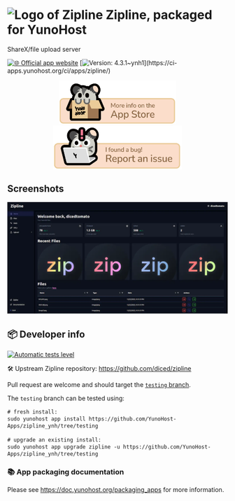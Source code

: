 <!--
N.B.: This README was automatically generated by <https://github.com/YunoHost/apps_tools/blob/main/readme_generator>
It shall NOT be edited by hand.
-->

<h1>
  <img src="https://raw.githubusercontent.com/YunoHost/apps/main/logos/zipline.png" width="32px" alt="Logo of Zipline">
  Zipline, packaged for YunoHost
</h1>

ShareX/file upload server

[![🌐 Official app website](https://img.shields.io/badge/Official_app_website-darkgreen?style=for-the-badge)](https://zipline.diced.sh/)
[![Version: 4.3.1~ynh1](https://img.shields.io/badge/Version-4.3.1~ynh1-rgb(18,138,11)?style=for-the-badge)](https://ci-apps.yunohost.org/ci/apps/zipline/)

<div align="center">
<a href="https://apps.yunohost.org/app/zipline"><img height="100px" src="https://github.com/YunoHost/yunohost-artwork/raw/refs/heads/main/badges/neopossum-badges/badge_more_info_on_the_appstore.svg"/></a>
<a href="https://github.com/YunoHost-Apps/zipline_ynh/issues"><img height="100px" src="https://github.com/YunoHost/yunohost-artwork/raw/refs/heads/main/badges/neopossum-badges/badge_report_an_issue.svg"/></a>
</div>


## Screenshots
![Screenshot of Zipline](./doc/screenshots/screenshot.png)

## 📦 Developer info

[![Automatic tests level](https://apps.yunohost.org/badge/cilevel/zipline)](https://ci-apps.yunohost.org/ci/apps/zipline/)

🛠️ Upstream Zipline repository: <https://github.com/diced/zipline>

Pull request are welcome and should target the [`testing` branch](https://github.com/YunoHost-Apps/zipline_ynh/tree/testing).

The `testing` branch can be tested using:
```
# fresh install:
sudo yunohost app install https://github.com/YunoHost-Apps/zipline_ynh/tree/testing

# upgrade an existing install:
sudo yunohost app upgrade zipline -u https://github.com/YunoHost-Apps/zipline_ynh/tree/testing
```

### 📚 App packaging documentation

Please see <https://doc.yunohost.org/packaging_apps> for more information.